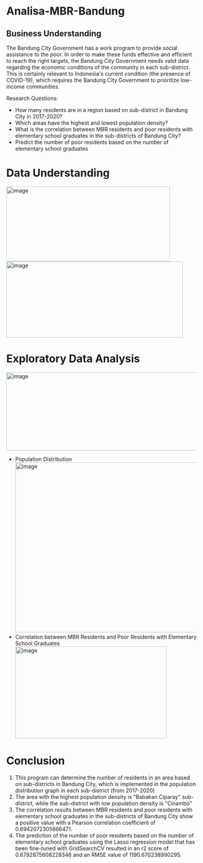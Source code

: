 # Analisa-MBR-Bandung

## Business Understanding
The Bandung City Government has a work program to provide social assistance to the poor. In order to make these funds effective and efficient to reach the right targets, the Bandung City Government needs valid data regarding the economic conditions of the community in each sub-district. This is certainly relevant to Indonesia's current condition (the presence of COVID-19), which requires the Bandung City Government to prioritize low-income communities.

Research Questions:
- How many residents are in a region based on sub-district in Bandung City in 2017-2020?
- Which areas have the highest and lowest population density?
- What is the correlation between MBR residents and poor residents with elementary school graduates in the sub-districts of Bandung City?
- Predict the number of poor residents based on the number of elementary school graduates

# Data Understanding
<img width="433" height="198" alt="image" src="https://github.com/user-attachments/assets/8f78c6bf-c265-443f-ac74-9716d306ab62" />
<img width="467" height="201" alt="image" src="https://github.com/user-attachments/assets/947eca90-0de8-482a-b287-99fe844ce4e3" />

# Exploratory Data Analysis
<img width="764" height="207" alt="image" src="https://github.com/user-attachments/assets/d11d552c-3d6a-4d6d-96d6-1f91aa803404" />

- Population Distribution
  <img width="596" height="450" alt="image" src="https://github.com/user-attachments/assets/ad0a44b6-8845-4e1b-b010-006a4b9975dd" />
- Correlation between MBR Residents and Poor Residents with Elementary School Graduates
  <img width="400" height="243" alt="image" src="https://github.com/user-attachments/assets/101c2a12-50fa-4e19-b1e4-6f744a8ea0a8" />

# Conclusion
1. This program can determine the number of residents in an area based on sub-districts in Bandung City, which is implemented in the population distribution graph in each sub-district (from 2017-2020)
2. The area with the highest population density is "Babakan Ciparay" sub-district, while the sub-district with low population density is "Cinambo"
3. The correlation results between MBR residents and poor residents with elementary school graduates in the sub-districts of Bandung City show a positive value with a Pearson correlation coefficient of 0.6942072305666471.
4. The prediction of the number of poor residents based on the number of elementary school graduates using the Lasso regression model that has been fine-tuned with GridSearchCV resulted in an r2 score of 0.6792875608228346 and an RMSE value of 1190.670238990295.